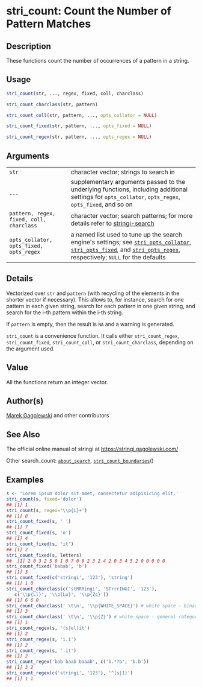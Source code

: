 # stri\_count: Count the Number of Pattern Matches

## Description

These functions count the number of occurrences of a pattern in a string.

## Usage

```r
stri_count(str, ..., regex, fixed, coll, charclass)

stri_count_charclass(str, pattern)

stri_count_coll(str, pattern, ..., opts_collator = NULL)

stri_count_fixed(str, pattern, ..., opts_fixed = NULL)

stri_count_regex(str, pattern, ..., opts_regex = NULL)
```

## Arguments

|                                          |                                                                                                                                                                                                                                                                                                                                                              |
|------------------------------------------|--------------------------------------------------------------------------------------------------------------------------------------------------------------------------------------------------------------------------------------------------------------------------------------------------------------------------------------------------------------|
| `str`                                    | character vector; strings to search in                                                                                                                                                                                                                                                                                                                       |
| `...`                                    | supplementary arguments passed to the underlying functions, including additional settings for `opts_collator`, `opts_regex`, `opts_fixed`, and so on                                                                                                                                                                                                         |
| `pattern, regex, fixed, coll, charclass` | character vector; search patterns; for more details refer to [stringi-search](../../stringi/help/stringi-search.html)                                                                                                                                                                                                                                        |
| `opts_collator, opts_fixed, opts_regex`  | a named list used to tune up the search engine\'s settings; see [`stri_opts_collator`](https://stringi.gagolewski.com/rapi/stri_opts_collator.html), [`stri_opts_fixed`](https://stringi.gagolewski.com/rapi/stri_opts_fixed.html), and [`stri_opts_regex`](https://stringi.gagolewski.com/rapi/stri_opts_regex.html), respectively; `NULL` for the defaults |

## Details

Vectorized over `str` and `pattern` (with recycling of the elements in the shorter vector if necessary). This allows to, for instance, search for one pattern in each given string, search for each pattern in one given string, and search for the i-th pattern within the i-th string.

If `pattern` is empty, then the result is `NA` and a warning is generated.

`stri_count` is a convenience function. It calls either `stri_count_regex`, `stri_count_fixed`, `stri_count_coll`, or `stri_count_charclass`, depending on the argument used.

## Value

All the functions return an integer vector.

## Author(s)

[Marek Gagolewski](https://www.gagolewski.com/) and other contributors

## See Also

The official online manual of <span class="pkg">stringi</span> at <https://stringi.gagolewski.com/>

Other search\_count: [`about_search`](https://stringi.gagolewski.com/rapi/about_search.html), [`stri_count_boundaries`](https://stringi.gagolewski.com/rapi/stri_count_boundaries.html)()

## Examples




```r
s <- 'Lorem ipsum dolor sit amet, consectetur adipisicing elit.'
stri_count(s, fixed='dolor')
## [1] 1
stri_count(s, regex='\\p{L}+')
## [1] 8
stri_count_fixed(s, ' ')
## [1] 7
stri_count_fixed(s, 'o')
## [1] 4
stri_count_fixed(s, 'it')
## [1] 2
stri_count_fixed(s, letters)
##  [1] 2 0 3 2 5 0 1 0 7 0 0 2 3 2 4 2 0 3 4 5 2 0 0 0 0 0
stri_count_fixed('babab', 'b')
## [1] 3
stri_count_fixed(c('stringi', '123'), 'string')
## [1] 1 0
stri_count_charclass(c('stRRRingi', 'STrrrINGI', '123'),
   c('\\p{Ll}', '\\p{Lu}', '\\p{Zs}'))
## [1] 6 6 0
stri_count_charclass(' \t\n', '\\p{WHITE_SPACE}') # white space - binary property
## [1] 3
stri_count_charclass(' \t\n', '\\p{Z}') # white-space - general category (note the difference)
## [1] 1
stri_count_regex(s, '(s|el)it')
## [1] 2
stri_count_regex(s, 'i.i')
## [1] 2
stri_count_regex(s, '.it')
## [1] 2
stri_count_regex('bab baab baaab', c('b.*?b', 'b.b'))
## [1] 3 2
stri_count_regex(c('stringi', '123'), '^(s|1)')
## [1] 1 1
```
